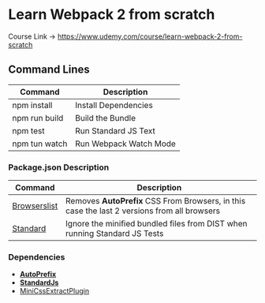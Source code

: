 # Learn Webpack 2 from scratch

Course Link -> https://www.udemy.com/course/learn-webpack-2-from-scratch

## Command Lines
| Command | Description |
| - | - |
| npm install   | Install Dependencies |
| npm run build | Build the Bundle     |
| npm test      | Run Standard JS Text |
| npm tun watch | Run Webpack Watch Mode |


### Package.json Description

| Command | Description |
| - | - |
| [Browserslist](https://github.com/browserslist/browserslist#queries) | Removes **AutoPrefix** CSS From Browsers, in this case the last 2 versions from all browsers |
| [Standard](https://standardjs.com/) | Ignore the minified bundled files from DIST when running Standard JS Tests |

### Dependencies

* [**AutoPrefix**](https://github.com/postcss/autoprefixer)
* [**StandardJs**](https://www.npmjs.com/package/standard)
* [MiniCssExtractPlugin](https://webpack.js.org/plugins/mini-css-extract-plugin/)
